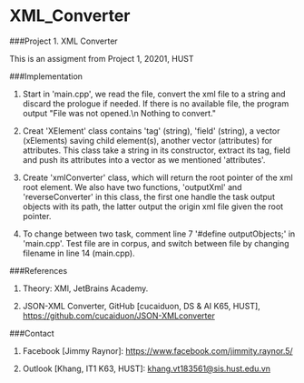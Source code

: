 # XML_Converter
###Project 1. XML Converter

This is an assigment from Project 1, 20201, HUST

###Implementation

  1. Start in 'main.cpp', we read the file, convert the xml file to a string and discard the prologue if needed. If there is no available file, the program output 
  "File was not opened.\n Nothing to convert."

  2. Creat 'XElement' class contains 'tag' (string), 'field' (string), a vector (xElements) saving child element(s), another vector (attributes) for attributes.
  This class take a string in its constructor, extract its tag, field and push its attributes into a vector as we mentioned 'attributes'.
  
  3. Create 'xmlConverter' class, which will return the root pointer of the xml root element. We also have two functions, 'outputXml' and 'reverseConverter' in 
  this class, the first one handle the task output objects with its path, the latter output the origin xml file given the root pointer.
  
  4. To change between two task, comment line 7 '#define outputObjects;' in 'main.cpp'. Test file are in corpus, and switch between file by changing filename in 
  line 14 (main.cpp). 

###References

  1. Theory: XMl, JetBrains Academy.
  
  2. JSON-XML Converter, GitHub [cucaiduon, DS & AI K65, HUST], https://github.com/cucaiduon/JSON-XMLconverter
  
###Contact

  1. Facebook [Jimmy Raynor]: https://www.facebook.com/jimmity.raynor.5/
  
  2. Outlook [Khang, IT1 K63, HUST]: khang.vt183561@sis.hust.edu.vn
 
